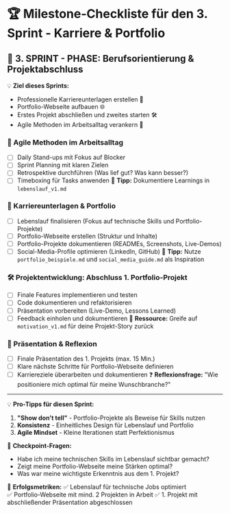 # 🏆 Milestone-Checkliste für den 3. Sprint - Karriere & Portfolio

## 🚀 3. SPRINT - PHASE: Berufsorientierung & Projektabschluss

💡 **Ziel dieses Sprints:**
- Professionelle Karriereunterlagen erstellen 📄
- Portfolio-Webseite aufbauen 🌐
- Erstes Projekt abschließen und zweites starten 🛠️
- Agile Methoden im Arbeitsalltag verankern 🔄

### 🔄 Agile Methoden im Arbeitsalltag
- [ ] Daily Stand-ups mit Fokus auf Blocker
- [ ] Sprint Planning mit klaren Zielen
- [ ] Retrospektive durchführen (Was lief gut? Was kann besser?)
- [ ] Timeboxing für Tasks anwenden
📝 **Tipp:** Dokumentiere Learnings in `lebenslauf_v1.md`

### 📌 Karriereunterlagen & Portfolio
- [ ] Lebenslauf finalisieren (Fokus auf technische Skills und Portfolio-Projekte)
- [ ] Portfolio-Webseite erstellen (Struktur und Inhalte)
- [ ] Portfolio-Projekte dokumentieren (READMEs, Screenshots, Live-Demos)
- [ ] Social-Media-Profile optimieren (LinkedIn, GitHub)
🎯 **Tipp:** Nutze `portfolio_beispiele.md` und `social_media_guide.md` als Inspiration

### 🛠 Projektentwicklung: Abschluss 1. Portfolio-Projekt
- [ ] Finale Features implementieren und testen
- [ ] Code dokumentieren und refaktorisieren
- [ ] Präsentation vorbereiten (Live-Demo, Lessons Learned)
- [ ] Feedback einholen und dokumentieren
📖 **Ressource:** Greife auf `motivation_v1.md` für deine Projekt-Story zurück

### 🎤 Präsentation & Reflexion
- [ ] Finale Präsentation des 1. Projekts (max. 15 Min.)
- [ ] Klare nächste Schritte für Portfolio-Webseite definieren
- [ ] Karriereziele überarbeiten und dokumentieren
❓ **Reflexionsfrage:** "Wie positioniere mich optimal für meine Wunschbranche?"

---
💡 **Pro-Tipps für diesen Sprint:**
1. **"Show don't tell"** - Portfolio-Projekte als Beweise für Skills nutzen
2. **Konsistenz** - Einheitliches Design für Lebenslauf und Portfolio
3. **Agile Mindset** - Kleine Iterationen statt Perfektionismus

📌 **Checkpoint-Fragen:**
- Habe ich meine technischen Skills im Lebenslauf sichtbar gemacht?
- Zeigt meine Portfolio-Webseite meine Stärken optimal?
- Was war meine wichtigste Erkenntnis aus dem 1. Projekt?

🎉 **Erfolgsmetriken:**
✅ Lebenslauf für technische Jobs optimiert  
✅ Portfolio-Webseite mit mind. 2 Projekten in Arbeit 
✅ 1. Projekt mit abschließender Präsentation abgeschlossen  
